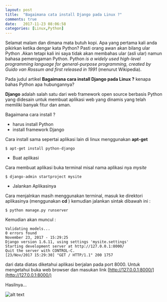 ```yaml
---
layout: post
title:  "Bagaimana cata install Django pada Linux ?"
comments: true
date:   2017-11-23 08:06:58
categories: [Linux,Python]
---
```


Selamat malam dan dimana mata butuh kopi. Apa yang pertama kali anda pikirkan ketika dengar kata Python? Pasti orang awan akan bilang ular Python .Akan tetapi kali ini saya tidak akan membahas ular (asli ular) namun bahasa pemerogaman Python. Python _is a widely used high-level programming language for general-purpose programming, created by Guido van Rossum and first released in 1991_ (menurut Wikipedia).

Pada judul artikel __Bagaimana cara install Django pada Linux ?__  kenapa bahas Python apa hubungannya?

__Django__ adalah salah satu dari web framework open source berbasis Python yang didesain untuk membuat aplikasi web yang dinamis yang telah memiliki banyak fitur dan aman.

Bagaimana cara install ?

- harus install Python
- install framework Django

Cara install sama sepertai aplikasi lain di linux menggunakan __apt-get__

    $ apt-get install python-django


-  Buat aplikasi

Cara membuat aplikasi buka terminal misal nama aplikasi nya _mysite_

    $ django-admin startproject mysite

- Jalankan Aplikasinya

Cara menjalnkan masih menggunakan terminal, masuk ke direktori aplikasinya (menggunakan __cd__ ) kemudian jalankan sintak dibawah ini :

    $ python manage.py runserver

Kemudian akan muncul :

    Validating models...
    0 errors found
    November 23, 2017 - 15:29:25
    Django version 1.6.11, using settings 'mysite.settings'
    Starting development server at http://127.0.0.1:8000/
    Quit the server with CONTROL-C.
    [23/Nov/2017 15:29:30] "GET / HTTP/1.1" 200 1757

dari data diatas diketahui aplikasi berjalan pada port 8000. Untuk mengetahui buka web browser dan masukan link [http://127.0.0.1:8000/](http://127.0.0.1:8000/) 

Hasilnya... 

![alt text][gambar1]

[gambar1]:{{site.urlimg}}img-23nov2017-1.png "hello word"